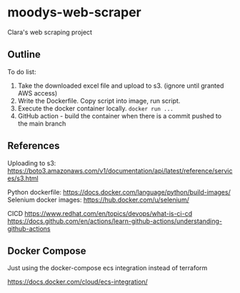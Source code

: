 # moodys-web-scraper
Clara's web scraping project

##  Outline
To do list:


1. Take the downloaded excel file and upload to s3.  (ignore until granted AWS access)
2. Write the Dockerfile. Copy script into image, run script.
3. Execute the docker container locally. `docker run ...`
4. GitHub action - build the container when there is a commit pushed to the main branch


## References 

Uploading to s3: https://boto3.amazonaws.com/v1/documentation/api/latest/reference/services/s3.html

Python dockerfile: https://docs.docker.com/language/python/build-images/
Selenium docker images: https://hub.docker.com/u/selenium/


CICD
https://www.redhat.com/en/topics/devops/what-is-ci-cd
https://docs.github.com/en/actions/learn-github-actions/understanding-github-actions


## Docker Compose 
Just using the docker-compose ecs integration instead of terraform

https://docs.docker.com/cloud/ecs-integration/

